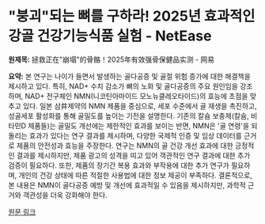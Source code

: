 # "붕괴"되는 뼈를 구하라! 2025년 효과적인 강골 건강기능식품 실험 - NetEase

**원제목:** 拯救正在&quot;崩塌&quot;的骨骼！2025年有效强骨保健品实测 - 网易

**요약:** 본 연구는 나이가 들면서 발생하는 골다공증 및 골절 위험 증가에 대한 해결책을 제시하고 있다.  특히,  NAD+ 수치 감소가 뼈의 노화 및 골다공증의 주요 원인임을 강조하며,  NAD+ 전구체인 NMN(니코틴아마이드 모노뉴클레오타이드)의 효능에 초점을 맞추고 있다.  일본 삼井제약의 NMN 제품을 중심으로,  세포 수준에서 골 재생을 촉진하고,  성골세포 활성화를 통해 골밀도를 높이는 기전을 설명한다.  기존의 칼슘 보충제(칼슘, 비타민D 제품들)는 골밀도 개선에는 제한적인 효과를 보이는 반면,  NMN은  '골 연령'을 되돌리는 효과가 있다는 연구 결과를 제시하며,  다양한 국제적 인증 및 임상 데이터를 근거로 제품의 안전성과 효능을 주장한다.  연구는  NMN의  골 건강 개선 효과에 대한 긍정적인 결과를 제시하지만,  제품 광고의 성격을 띠고 있어  객관적인 연구 결과에 대한 추가 검증이 필요하다.  또한,  제품의 장기간 복용 효과와 부작용에 대한 추가 연구가 필요하며,  개인의 건강 상태에 따른 적절한 사용법에 대한 정보 제공이 부족하다.  결론적으로,  본 내용은  NMN이 골다공증 예방 및 개선에 효과적일 수 있음을 제시하지만,  과학적 근거와 객관성을 더욱 강화해야 한다.

[원문 링크](https://www.163.com/dy/article/K560NM810550FRAZ.html)
